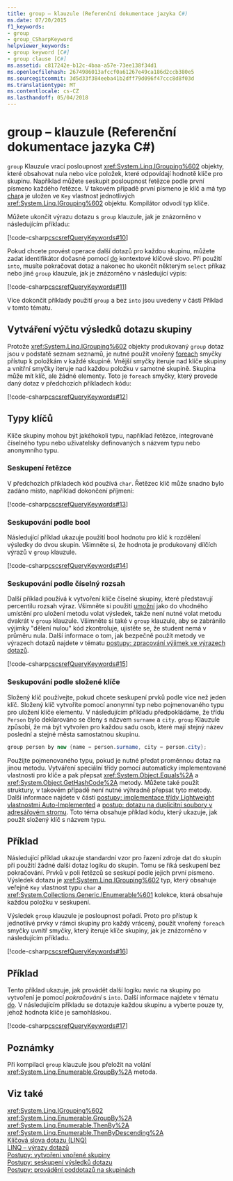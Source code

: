 ```yaml
---
title: group – klauzule (Referenční dokumentace jazyka C#)
ms.date: 07/20/2015
f1_keywords:
- group
- group_CSharpKeyword
helpviewer_keywords:
- group keyword [C#]
- group clause [C#]
ms.assetid: c817242e-b12c-4baa-a57e-73ee138f34d1
ms.openlocfilehash: 2674986013afccf0a61267e49ca186d2ccb380e5
ms.sourcegitcommit: 3d5d33f384eeba41b2dff79d096f47ccc8d8f03d
ms.translationtype: MT
ms.contentlocale: cs-CZ
ms.lasthandoff: 05/04/2018
---
```

# <a name="group-clause-c-reference"></a>group – klauzule (Referenční dokumentace jazyka C#)
`group` Klauzule vrací posloupnost <xref:System.Linq.IGrouping%602> objekty, které obsahovat nula nebo více položek, které odpovídají hodnotě klíče pro skupinu. Například můžete seskupit posloupnost řetězce podle první písmeno každého řetězce. V takovém případě první písmeno je klíč a má typ [char](../../../csharp/language-reference/keywords/char.md)a je uložen ve `Key` vlastnost jednotlivých <xref:System.Linq.IGrouping%602> objektu. Kompilátor odvodí typ klíče.  
  
 Můžete ukončit výrazu dotazu s `group` klauzule, jak je znázorněno v následujícím příkladu:  
  
 [!code-csharp[cscsrefQueryKeywords#10](../../../csharp/language-reference/keywords/codesnippet/CSharp/group-clause_1.cs)]  
  
 Pokud chcete provést operace další dotazů pro každou skupinu, můžete zadat identifikátor dočasné pomocí [do](../../../csharp/language-reference/keywords/into.md) kontextové klíčové slovo. Při použití `into`, musíte pokračovat dotaz a nakonec ho ukončit některým `select` příkaz nebo jiné `group` klauzule, jak je znázorněno v následující výpis:  
  
 [!code-csharp[cscsrefQueryKeywords#11](../../../csharp/language-reference/keywords/codesnippet/CSharp/group-clause_2.cs)]  
  
 Více dokončit příklady použití `group` a bez `into` jsou uvedeny v části Příklad v tomto tématu.  
  
## <a name="enumerating-the-results-of-a-group-query"></a>Vytváření výčtu výsledků dotazu skupiny  
 Protože <xref:System.Linq.IGrouping%602> objekty produkovaný `group` dotaz jsou v podstatě seznam seznamů, je nutné použít vnořený [foreach](../../../csharp/language-reference/keywords/foreach-in.md) smyčky přístup k položkám v každé skupině. Vnější smyčky iteruje nad klíče skupiny a vnitřní smyčky iteruje nad každou položku v samotné skupině. Skupina může mít klíč, ale žádné elementy. Toto je `foreach` smyčky, který provede daný dotaz v předchozích příkladech kódu:  
  
 [!code-csharp[cscsrefQueryKeywords#12](../../../csharp/language-reference/keywords/codesnippet/CSharp/group-clause_3.cs)]  
  
## <a name="key-types"></a>Typy klíčů  
 Klíče skupiny mohou být jakéhokoli typu, například řetězce, integrované číselného typu nebo uživatelsky definovaných s názvem typu nebo anonymního typu.  
  
### <a name="grouping-by-string"></a>Seskupení řetězce  
 V předchozích příkladech kód používá `char`. Řetězec klíč může snadno bylo zadáno místo, například dokončení příjmení:  
  
 [!code-csharp[cscsrefQueryKeywords#13](../../../csharp/language-reference/keywords/codesnippet/CSharp/group-clause_4.cs)]  
  
### <a name="grouping-by-bool"></a>Seskupování podle bool  
 Následující příklad ukazuje použití bool hodnotu pro klíč k rozdělení výsledky do dvou skupin. Všimněte si, že hodnota je produkovaný dílčích výrazů v `group` klauzule.  
  
 [!code-csharp[cscsrefQueryKeywords#14](../../../csharp/language-reference/keywords/codesnippet/CSharp/group-clause_5.cs)]  
  
### <a name="grouping-by-numeric-range"></a>Seskupování podle číselný rozsah  
 Další příklad používá k vytvoření klíče číselné skupiny, které představují percentilu rozsah výraz. Všimněte si použití [umožní](../../../csharp/language-reference/keywords/let-clause.md) jako do vhodného umístění pro uložení metodu volat výsledek, takže není nutné volat metodu dvakrát v `group` klauzule. Všimněte si také v `group` klauzule, aby se zabránilo výjimky "dělení nulou" kód zkontroluje, ujistěte se, že student nemá v průměru nula. Další informace o tom, jak bezpečně použít metody ve výrazech dotazů najdete v tématu [postupy: zpracování výjimek ve výrazech dotazů](../../../csharp/programming-guide/linq-query-expressions/how-to-handle-exceptions-in-query-expressions.md).  
  
 [!code-csharp[cscsrefQueryKeywords#15](../../../csharp/language-reference/keywords/codesnippet/CSharp/group-clause_6.cs)]  
  
### <a name="grouping-by-composite-keys"></a>Seskupování podle složené klíče  
 Složený klíč používejte, pokud chcete seskupení prvků podle více než jeden klíč. Složený klíč vytvoříte pomocí anonymní typ nebo pojmenovaného typu pro uložení klíče elementu. V následujícím příkladu předpokládáme, že třídu `Person` bylo deklarováno se členy s názvem `surname` a `city`. `group` Klauzule způsobí, že má být vytvořen pro každou sadu osob, které mají stejný název poslední a stejné města samostatnou skupinu.  
  
```csharp  
group person by new {name = person.surname, city = person.city};  
```  
  
 Použijte pojmenovaného typu, pokud je nutné předat proměnnou dotaz na jinou metodu. Vytváření speciální třídy pomocí automaticky implementované vlastnosti pro klíče a pak přepsat <xref:System.Object.Equals%2A> a <xref:System.Object.GetHashCode%2A> metody. Můžete také použít struktury, v takovém případě není nutné výhradně přepsat tyto metody. Další informace najdete v části [postupy: implementace třídy Lightweight vlastnostmi Auto-Implemented](../../../csharp/programming-guide/classes-and-structs/how-to-implement-a-lightweight-class-with-auto-implemented-properties.md) a [postup: dotazu na duplicitní soubory v adresářovém stromu](../../programming-guide/concepts/linq/how-to-query-for-duplicate-files-in-a-directory-tree-linq.md). Toto téma obsahuje příklad kódu, který ukazuje, jak použít složený klíč s názvem typu.  
  
## <a name="example"></a>Příklad  
 Následující příklad ukazuje standardní vzor pro řazení zdroje dat do skupin při použití žádné další dotaz logiku do skupin. Tomu se říká seskupení bez pokračování. Prvků v poli řetězců se seskupí podle jejich první písmeno. Výsledek dotazu je <xref:System.Linq.IGrouping%602> typ, který obsahuje veřejné `Key` vlastnost typu `char` a <xref:System.Collections.Generic.IEnumerable%601> kolekce, která obsahuje každou položku v seskupení.  
  
 Výsledek `group` klauzule je posloupnost pořadí. Proto pro přístup k jednotlivé prvky v rámci skupiny pro každý vrácený, použít vnořený `foreach` smyčky uvnitř smyčky, který iteruje klíče skupiny, jak je znázorněno v následujícím příkladu.  
  
 [!code-csharp[cscsrefQueryKeywords#16](../../../csharp/language-reference/keywords/codesnippet/CSharp/group-clause_7.cs)]  
  
## <a name="example"></a>Příklad  
 Tento příklad ukazuje, jak provádět další logiku navíc na skupiny po vytvoření je pomocí *pokračování* s `into`. Další informace najdete v tématu [do](../../../csharp/language-reference/keywords/into.md). V následujícím příkladu se dotazuje každou skupinu a vyberte pouze ty, jehož hodnota klíče je samohláskou.  
  
 [!code-csharp[cscsrefQueryKeywords#17](../../../csharp/language-reference/keywords/codesnippet/CSharp/group-clause_8.cs)]  
  
## <a name="remarks"></a>Poznámky  
 Při kompilaci `group` klauzule jsou přeložit na volání <xref:System.Linq.Enumerable.GroupBy%2A> metoda.  
  
## <a name="see-also"></a>Viz také  
 <xref:System.Linq.IGrouping%602>  
 <xref:System.Linq.Enumerable.GroupBy%2A>  
 <xref:System.Linq.Enumerable.ThenBy%2A>  
 <xref:System.Linq.Enumerable.ThenByDescending%2A>  
 [Klíčová slova dotazu (LINQ)](../../../csharp/language-reference/keywords/query-keywords.md)  
 [LINQ – výrazy dotazů](../../../csharp/programming-guide/linq-query-expressions/index.md)  
 [Postupy: vytvoření vnořené skupiny](../../../csharp/programming-guide/linq-query-expressions/how-to-create-a-nested-group.md)  
 [Postupy: seskupení výsledků dotazu](../../../csharp/programming-guide/linq-query-expressions/how-to-group-query-results.md)  
 [Postupy: provádění poddotazů na skupinách](../../../csharp/programming-guide/linq-query-expressions/how-to-perform-a-subquery-on-a-grouping-operation.md)
